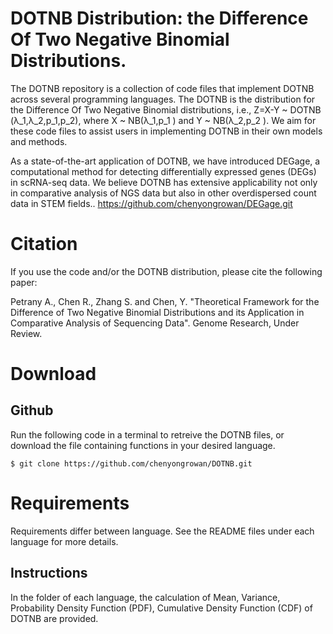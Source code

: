 # DOTNB Distribution: the Difference Of Two Negative Binomial Distributions.
The DOTNB repository is a collection of code files that implement DOTNB across several programming languages. The DOTNB is the distribution for the Difference Of Two Negative Binomial distributions, i.e., Z=X-Y ~ DOTNB (λ_1,λ_2,p_1,p_2), where X ~ NB(λ_1,p_1 ) and Y ~ NB(λ_2,p_2 ). We aim for these code files to assist users in implementing DOTNB in their own models and methods.   

As a state-of-the-art application of DOTNB, we have introduced DEGage, a computational method for detecting differentially expressed genes (DEGs) in scRNA-seq data. We believe DOTNB has extensive applicability not only in comparative analysis of NGS data but also in other overdispersed count data in STEM fields.. 
https://github.com/chenyongrowan/DEGage.git

# Citation
If you use the code and/or the DOTNB distribution, please cite the following paper:

Petrany A., Chen R., Zhang S. and Chen, Y. "Theoretical Framework for the Difference of Two Negative Binomial Distributions and its Application in Comparative Analysis of Sequencing Data". Genome Research, Under Review.

# Download
## Github
Run the following code in a terminal to retreive the DOTNB files, or download the file containing functions in your desired language.
  ```
  $ git clone https://github.com/chenyongrowan/DOTNB.git
  ```

# Requirements
Requirements differ between language. See the README files under each language for more details.


## Instructions

In the folder of each language, the calculation of Mean, Variance, Probability Density Function (PDF), Cumulative Density Function (CDF) of DOTNB are provided.


